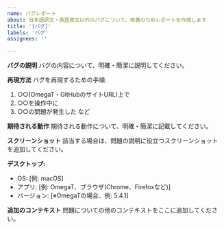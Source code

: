 ```yaml
---
name: バグレポート
about: 日本語訳文・英語原文以外のバグについて、改善のためレポートを作成します
title: '[バグ]'
labels: 'バグ'
assignees: ''

---
```


**バグの説明**
バグの内容について、明確・簡潔に説明してください。  

**再現方法**
バグを再現するための手順:
1. ○○(OmegaT・GitHubのサイトURL)上で
2. ○○を操作中に
3. ○○の問題が発生した
など

**期待される動作**
期待される動作について、明確・簡潔に記載してください。

**スクリーンショット**
該当する場合は、問題の説明に役立つスクリーンショットを追加してください。

**デスクトップ:**
 - OS: [例: macOS]
 - アプリ: [例: OmegaT、ブラウザ(Chrome、Firefoxなど)]
 - バージョン: [※OmegaTの場合、例: 5.4.1]

**追加のコンテキスト**
問題についての他のコンテキストをここに追加してください。
